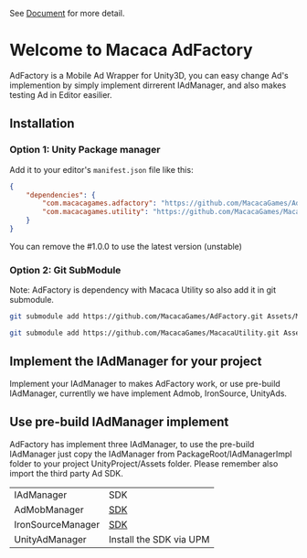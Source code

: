 See [Document](http://macacagames.github.io/AdFactory/) for more detail.

# Welcome to Macaca AdFactory
AdFactory is a Mobile Ad Wrapper for Unity3D, you can easy change Ad's implemention by simply implement dirrerent IAdManager, and also makes testing Ad in Editor easilier.

## Installation

### Option 1: Unity Package manager
Add it to your editor's `manifest.json` file like this:
```json
{
    "dependencies": {
        "com.macacagames.adfactory": "https://github.com/MacacaGames/AdFactory.git#1.0.0",
        "com.macacagames.utility": "https://github.com/MacacaGames/MacacaUtility.git#1.0.0",
    }
}
```
You can remove the #1.0.0 to use the latest version (unstable)


### Option 2: Git SubModule
Note: AdFactory is dependency with Macaca Utility so also add it in git submodule.

```bash
git submodule add https://github.com/MacacaGames/AdFactory.git Assets/MacacaGameSystem

git submodule add https://github.com/MacacaGames/MacacaUtility.git Assets/Mast
```
## Implement the IAdManager for your project
Implement your IAdManager to makes AdFactory work, or use pre-build IAdManager, currentlly we have implement Admob, IronSource, UnityAds.

## Use pre-build IAdManager implement
AdFactory has implement three IAdManager, to use the pre-build IAdManager just copy the IAdManager from PackageRoot/IAdManagerImpl folder to your project UnityProject/Assets folder.
Please remember also import the third party Ad SDK.

<table>
    <tr>
        <td>IAdManager</td>
        <td>SDK</td>
    </tr>
    <tr>
        <td>AdMobManager</td>
        <td>
        <a href="https://developers.google.com/admob/unity/quick-start">SDK</a>
        </td>
    </tr>
    <tr>
        <td>IronSourceManager</td>
         <td>
        <a href="https://developers.ironsrc.com/ironsource-mobile/unity/unity-plugin/#step-1">SDK</a>
        </td>
    </tr>
    <tr>
        <td>UnityAdManager</td>
        <td>Install the SDK via UPM</td>
    </tr>
</table>